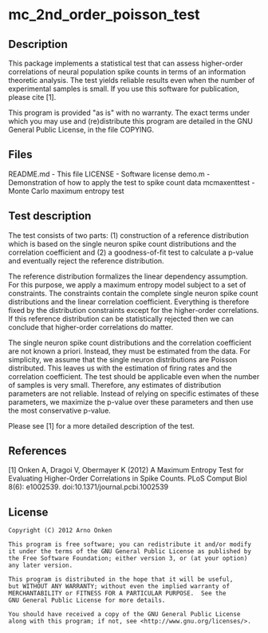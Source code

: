 # mc_2nd_order_poisson_test

Description
-----------

This package implements a statistical test that can assess higher-order
correlations of neural population spike counts in terms of an information
theoretic analysis. The test yields reliable results even when the number of
experimental samples is small. If you use this software for publication, please
cite [1].

This program is provided "as is" with no warranty. The exact terms under which
you may use and (re)distribute this program are detailed in the GNU General
Public License, in the file COPYING.


Files
-----

README.md    - This file
LICENSE      - Software license
demo.m       - Demonstration of how to apply the test to spike count data
mcmaxenttest - Monte Carlo maximum entropy test


Test description
----------------

The test consists of two parts: (1) construction of a reference distribution
which is based on the single neuron spike count distributions and the
correlation coefficient and (2) a goodness-of-fit test to calculate a p-value
and eventually reject the reference distribution.

The reference distribution formalizes the linear dependency assumption. For
this purpose, we apply a maximum entropy model subject to a set of constraints.
The constraints contain the complete single neuron spike count distributions
and the linear correlation coefficient. Everything is therefore fixed by the
distribution constraints except for the higher-order correlations. If this
reference distribution can be statistically rejected then we can conclude that
higher-order correlations do matter.

The single neuron spike count distributions and the correlation coefficient are
not known a priori. Instead, they must be estimated from the data. For
simplicity, we assume that the single neuron distributions are Poisson
distributed. This leaves us with the estimation of firing rates and the
correlation coefficient. The test should be applicable even when the number of
samples is very small. Therefore, any estimates of distribution parameters are
not reliable. Instead of relying on specific estimates of these parameters, we
maximize the p-value over these parameters and then use the most conservative
p-value.

Please see [1] for a more detailed description of the test.


References
----------

[1] Onken A, Dragoi V, Obermayer K (2012) A Maximum Entropy Test for Evaluating
Higher-Order Correlations in Spike Counts. PLoS Comput Biol 8(6): e1002539.
doi:10.1371/journal.pcbi.1002539


License
-------

```text
Copyright (C) 2012 Arno Onken

This program is free software; you can redistribute it and/or modify
it under the terms of the GNU General Public License as published by
the Free Software Foundation; either version 3, or (at your option)
any later version.

This program is distributed in the hope that it will be useful,
but WITHOUT ANY WARRANTY; without even the implied warranty of
MERCHANTABILITY or FITNESS FOR A PARTICULAR PURPOSE.  See the
GNU General Public License for more details.

You should have received a copy of the GNU General Public License
along with this program; if not, see <http://www.gnu.org/licenses/>.
```
